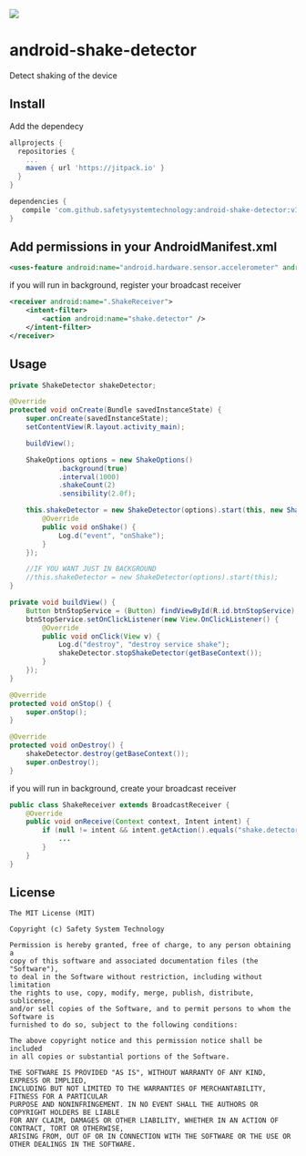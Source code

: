 ![](https://jitpack.io/v/safetysystemtechnology/android-shake-detector.svg)


# android-shake-detector
Detect shaking of the device 

## Install 
Add the dependecy

```gradle
allprojects {
  repositories {
    ...
    maven { url 'https://jitpack.io' }
  }
}

dependencies {
   compile 'com.github.safetysystemtechnology:android-shake-detector:v1.2'
}

```

## Add permissions in your AndroidManifest.xml
```xml
<uses-feature android:name="android.hardware.sensor.accelerometer" android:required="true" />
```
if you will run in background, register your broadcast receiver

```xml
<receiver android:name=".ShakeReceiver">
    <intent-filter>
        <action android:name="shake.detector" />
    </intent-filter>
</receiver>

```


## Usage
  
```java
private ShakeDetector shakeDetector;

@Override
protected void onCreate(Bundle savedInstanceState) {
    super.onCreate(savedInstanceState);
    setContentView(R.layout.activity_main);

    buildView();

    ShakeOptions options = new ShakeOptions()
            .background(true)
            .interval(1000)
            .shakeCount(2)
            .sensibility(2.0f);

    this.shakeDetector = new ShakeDetector(options).start(this, new ShakeCallback() {
        @Override
        public void onShake() {
            Log.d("event", "onShake");
        }
    });

    //IF YOU WANT JUST IN BACKGROUND
    //this.shakeDetector = new ShakeDetector(options).start(this);
}

private void buildView() {
    Button btnStopService = (Button) findViewById(R.id.btnStopService);
    btnStopService.setOnClickListener(new View.OnClickListener() {
        @Override
        public void onClick(View v) {
            Log.d("destroy", "destroy service shake");
            shakeDetector.stopShakeDetector(getBaseContext());
        }
    });
}

@Override
protected void onStop() {
    super.onStop();
}

@Override
protected void onDestroy() {
    shakeDetector.destroy(getBaseContext());
    super.onDestroy();
}
```
if you will run in background, create your broadcast receiver

```java
public class ShakeReceiver extends BroadcastReceiver {
    @Override
    public void onReceive(Context context, Intent intent) {
        if (null != intent && intent.getAction().equals("shake.detector")) {
            ...
        }
    }
}

```

## License

    The MIT License (MIT)

    Copyright (c) Safety System Technology

    Permission is hereby granted, free of charge, to any person obtaining a 
    copy of this software and associated documentation files (the "Software"), 
    to deal in the Software without restriction, including without limitation 
    the rights to use, copy, modify, merge, publish, distribute, sublicense, 
    and/or sell copies of the Software, and to permit persons to whom the Software is 
    furnished to do so, subject to the following conditions:

    The above copyright notice and this permission notice shall be included 
    in all copies or substantial portions of the Software.

    THE SOFTWARE IS PROVIDED "AS IS", WITHOUT WARRANTY OF ANY KIND, EXPRESS OR IMPLIED, 
    INCLUDING BUT NOT LIMITED TO THE WARRANTIES OF MERCHANTABILITY, FITNESS FOR A PARTICULAR 
    PURPOSE AND NONINFRINGEMENT. IN NO EVENT SHALL THE AUTHORS OR COPYRIGHT HOLDERS BE LIABLE 
    FOR ANY CLAIM, DAMAGES OR OTHER LIABILITY, WHETHER IN AN ACTION OF CONTRACT, TORT OR OTHERWISE,
    ARISING FROM, OUT OF OR IN CONNECTION WITH THE SOFTWARE OR THE USE OR OTHER DEALINGS IN THE SOFTWARE.


